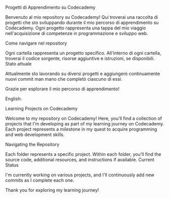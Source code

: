 Progetti di Apprendimento su Codecademy

Benvenuto al mio repository su Codecademy! Qui troverai una raccolta di progetti che sto sviluppando durante il mio percorso di apprendimento su Codecademy. Ogni progetto rappresenta una tappa del mio viaggio nell'acquisizione di competenze in programmazione e sviluppo web.

Come navigare nel repository

Ogni cartella rappresenta un progetto specifico.
All'interno di ogni cartella, troverai il codice sorgente, risorse aggiuntive e istruzioni, se disponibili.
Stato attuale

Attualmente sto lavorando su diversi progetti e aggiungerò continuamente nuovi commit man mano che completò ciascuno di essi.

Grazie per esplorare il mio percorso di apprendimento!

English:

Learning Projects on Codecademy

Welcome to my repository on Codecademy! Here, you'll find a collection of projects that I'm developing as part of my learning journey on Codecademy. Each project represents a milestone in my quest to acquire programming and web development skills.

Navigating the Repository

Each folder represents a specific project.
Within each folder, you'll find the source code, additional resources, and instructions if available.
Current Status

I'm currently working on various projects, and I'll continuously add new commits as I complete each one.

Thank you for exploring my learning journey!
